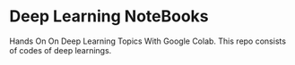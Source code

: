 # Deep Learning NoteBooks
Hands On On Deep Learning Topics With Google Colab.
This repo consists of codes of deep learnings.
